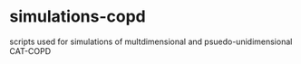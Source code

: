 # simulations-copd
scripts used for simulations of multdimensional and psuedo-unidimensional CAT-COPD
